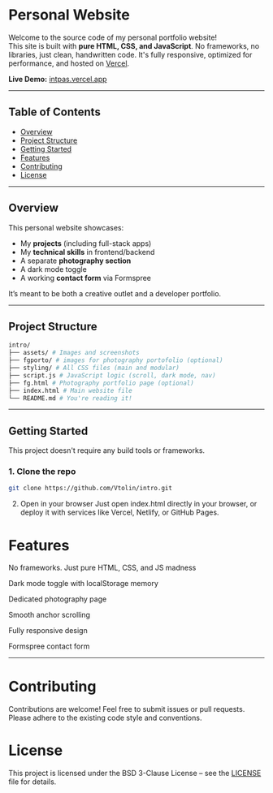 # Personal Website

Welcome to the source code of my personal portfolio website!  
This site is built with **pure HTML, CSS, and JavaScript**. No frameworks, no libraries, just clean, handwritten code. It's fully responsive, optimized for performance, and hosted on [Vercel](https://vercel.com).

**Live Demo:** [intpas.vercel.app](https://intpas.vercel.app)

---

## Table of Contents

- [Overview](#overview)
- [Project Structure](#project-structure)
- [Getting Started](#getting-started)
- [Features](#features)
- [Contributing](#contributing)
- [License](#license)

---

## Overview

This personal website showcases:
- My **projects** (including full-stack apps)
- My **technical skills** in frontend/backend
- A separate **photography section**
- A dark mode toggle
- A working **contact form** via Formspree

It’s meant to be both a creative outlet and a developer portfolio.

---

## Project Structure
```bash
intro/
├── assets/ # Images and screenshots
├── fgporto/ # images for photography portofolio (optional)
├── styling/ # All CSS files (main and modular)
├── script.js # JavaScript logic (scroll, dark mode, nav)
├── fg.html # Photography portfolio page (optional)
├── index.html # Main website file
└── README.md # You're reading it!
```

---

## Getting Started

This project doesn't require any build tools or frameworks.

### 1. Clone the repo

```bash
git clone https://github.com/Vtolin/intro.git
```

2. Open in your browser
Just open index.html directly in your browser, or deploy it with services like Vercel, Netlify, or GitHub Pages.

# Features
No frameworks. Just pure HTML, CSS, and JS madness

Dark mode toggle with localStorage memory

Dedicated photography page

Smooth anchor scrolling

Fully responsive design

Formspree contact form

---

# Contributing
Contributions are welcome! Feel free to submit issues or pull requests. Please adhere to the existing code style and conventions.

# License
This project is licensed under the BSD 3-Clause License – see the [LICENSE](./LICENSE) file for details.

